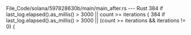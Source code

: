 File_Code/solana/597828630b/main/main_after.rs --- Rust
384         if last_log.elapsed().as_millis() > 3000 || count >= iterations {                                                                                384         if last_log.elapsed().as_millis() > 3000 || (count >= iterations && iterations != 0) {

